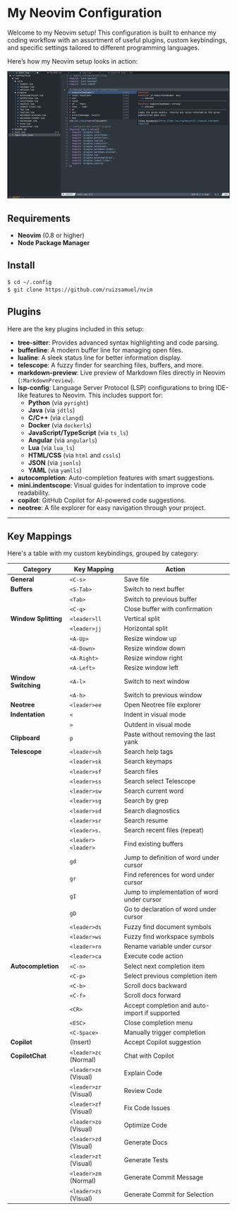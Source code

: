 # My Neovim Configuration

Welcome to my Neovim setup! This configuration is built to enhance my coding workflow with an assortment of useful plugins, custom keybindings, and specific settings tailored to different programming languages.

Here’s how my Neovim setup looks in action:

![Neovim Screenshot](.pics/screenshot.png)

## Requirements

- **Neovim** (0.8 or higher)
- **Node Package Manager**

## Install

```bash
$ cd ~/.config
$ git clone https://github.com/ruizsamuel/nvim
```

## Plugins

Here are the key plugins included in this setup:

- **tree-sitter**: Provides advanced syntax highlighting and code parsing.
- **bufferline**: A modern buffer line for managing open files.
- **lualine**: A sleek status line for better information display.
- **telescope**: A fuzzy finder for searching files, buffers, and more.
- **markdown-preview**: Live preview of Markdown files directly in Neovim (`:MarkdownPreview`).
- **lsp-config**: Language Server Protocol (LSP) configurations to bring IDE-like features to Neovim. This includes support for:
  - **Python** (via `pyright`)
  - **Java** (via `jdtls`)
  - **C/C++** (via `clangd`)
  - **Docker** (via `dockerls`)
  - **JavaScript/TypeScript** (via `ts_ls`)
  - **Angular** (via `angularls`)
  - **Lua** (via `lua_ls`)
  - **HTML/CSS** (via `html` and `cssls`)
  - **JSON** (via `jsonls`)
  - **YAML** (via `yamlls`)
- **autocompletion**: Auto-completion features with smart suggestions.
- **mini.indentscope**: Visual guides for indentation to improve code readability.
- **copilot**: GitHub Copilot for AI-powered code suggestions.
- **neotree**: A file explorer for easy navigation through your project.

---

## Key Mappings

Here's a table with my custom keybindings, grouped by category:

| **Category**           | **Key Mapping**             | **Action**                                      |
|------------------------|-----------------------------|------------------------------------------------|
| **General**            | `<C-s>`                     | Save file                                      |
| **Buffers**            | `<S-Tab>`                   | Switch to next buffer                          |
|                        | `<Tab>`                     | Switch to previous buffer                      |
|                        | `<C-q>`                     | Close buffer with confirmation                 |
| **Window Splitting**   | `<leader>ll`                | Vertical split                                 |
|                        | `<leader>jj`                | Horizontal split                               |
|                        | `<A-Up>`                    | Resize window up                               |
|                        | `<A-Down>`                  | Resize window down                             |
|                        | `<A-Right>`                 | Resize window right                            |
|                        | `<A-Left>`                  | Resize window left                             |
| **Window Switching**   | `<A-l>`                     | Switch to next window                          |
|                        | `<A-h>`                     | Switch to previous window                      |
| **Neotree**            | `<leader>ee`                | Open Neotree file explorer                     |
| **Indentation**        | `<`                         | Indent in visual mode                          |
|                        | `>`                         | Outdent in visual mode                         |
| **Clipboard**          | `p`                         | Paste without removing the last yank           |
| **Telescope**          | `<leader>sh`                | Search help tags                               |
|                        | `<leader>sk`                | Search keymaps                                 |
|                        | `<leader>sf`                | Search files                                   |
|                        | `<leader>ss`                | Search select Telescope                        |
|                        | `<leader>sw`                | Search current word                            |
|                        | `<leader>sg`                | Search by grep                                 |
|                        | `<leader>sd`                | Search diagnostics                             |
|                        | `<leader>sr`                | Search resume                                  |
|                        | `<leader>s.`                | Search recent files (repeat)                   |
|                        | `<leader><leader>`          | Find existing buffers                          |
|                        | `gd`                        | Jump to definition of word under cursor        |
|                        | `gr`                        | Find references for word under cursor          |
|                        | `gI`                        | Jump to implementation of word under cursor    |
|                        | `gD`                        | Go to declaration of word under cursor         |
|                        | `<leader>ds`                | Fuzzy find document symbols                    |
|                        | `<leader>ws`                | Fuzzy find workspace symbols                   |
|                        | `<leader>rn`                | Rename variable under cursor                   |
|                        | `<leader>ca`                | Execute code action                            |
| **Autocompletion**     | `<C-n>`                     | Select next completion item                    |
|                        | `<C-p>`                     | Select previous completion item                |
|                        | `<C-b>`                     | Scroll docs backward                           |
|                        | `<C-f>`                     | Scroll docs forward                            |
|                        | `<CR>`                      | Accept completion and auto-import if supported |
|                        | `<ESC>`                     | Close completion menu                          |
|                        | `<C-Space>`                 | Manually trigger completion                    |
| **Copilot**           |<S-Tab> (Insert) | Accept Copilot suggestion                      |
| **CopilotChat**        | `<leader>zc` (Normal)       | Chat with Copilot                             |
|                    | `<leader>ze` (Visual)       | Explain Code                                  |
|                    | `<leader>zr` (Visual)       | Review Code                                   |
|                    | `<leader>zf` (Visual)       | Fix Code Issues                               |
|                    | `<leader>zo` (Visual)       | Optimize Code                                 |
|                    | `<leader>zd` (Visual)       | Generate Docs                                 |
|                    | `<leader>zt` (Visual)       | Generate Tests                                |
|                    | `<leader>zm` (Normal)       | Generate Commit Message                       |
|                    | `<leader>zs` (Visual)       | Generate Commit for Selection                 |
